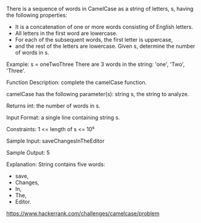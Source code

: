 There is a sequence of words in CamelCase as a string of letters, s,
having the following properties:
- It is a concatenation of one or more words consisting of English letters.
- All letters in the first word are lowercase.
- For each of the subsequent words, the first letter is uppercase,
- and the rest of the letters are lowercase.
Given s, determine the number of words in s.

Example:
s = oneTwoThree
There are 3 words in the string: 'one', 'Two', 'Three'.

Function Description: complete the camelCase function.

camelCase has the following parameter(s): string s, the string to analyze.

Returns int: the number of words in s.

Input Format: a single line containing string s.

Constraints:
1 <= length of s <= 10⁵

Sample Input:
saveChangesInTheEditor

Sample Output:
5

Explanation:
String  contains five words:
- save,
- Changes,
- In,
- The,
- Editor.

https://www.hackerrank.com/challenges/camelcase/problem
